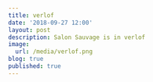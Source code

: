 ```yaml
---
title: verlof
date: '2018-09-27 12:00'
layout: post
description: Salon Sauvage is in verlof
image:
  url: /media/verlof.png
blog: true
published: true
---
```


